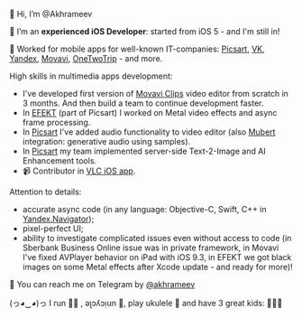 👋 Hi, I’m @Akhrameev

 I’m an **experienced iOS Developer**: started from iOS 5 - and I'm still in!

👔 Worked for mobile apps for well-known IT-companies: [Picsart](https://apps.apple.com/us/app/picsart-photo-editor-video/id587366035), [VK](https://apps.apple.com/ru/app/%D0%B2%D0%BA%D0%BE%D0%BD%D1%82%D0%B0%D0%BA%D1%82%D0%B5-%D0%BC%D1%83%D0%B7%D1%8B%D0%BA%D0%B0-%D0%B8-%D0%B2%D0%B8%D0%B4%D0%B5%D0%BE/id564177498), [Yandex](https://apps.apple.com/us/app/yandex-navi-navigation-maps/id474500851), [Movavi](https://apps.apple.com/us/app/movavi-clips-edit-video-editor/id1226251139), [OneTwoTrip](https://apps.apple.com/us/app/onetwotrip-hotels-and-flights/id811057180) - and more.

High skills in multimedia apps development:
* I've developed first version of [Movavi Clips](https://apps.apple.com/us/app/movavi-clips-edit-video-editor/id1226251139) video editor from scratch in 3 months. And then build a team to continue development faster.
* In [EFEKT](https://apps.apple.com/us/app/efekt-video-editor-maker/id1367644508) (part of Picsart) I worked on Metal video effects and async frame processing.
* In [Picsart](https://apps.apple.com/us/app/picsart-photo-editor-video/id587366035) I've added audio functionality to video editor (also [Mubert](https://apps.apple.com/us/app/mubert-ai-music-streaming/id1154429580) integration: generative audio using samples).
* In [Picsart](https://apps.apple.com/us/app/picsart-photo-editor-video/id587366035) my team implemented server-side Text-2-Image and AI Enhancement tools.
* 📹 Contributor in [VLC iOS app](https://apps.apple.com/us/app/vlc-media-player/id650377962).

Attention to details:
* accurate async code (in any language: Objective-C, Swift, C++ in [Yandex.Navigator](https://apps.apple.com/us/app/yandex-navi-navigation-maps/id474500851));
* pixel-perfect UI;
* ability to investigate complicated issues even without access to code (in Sberbank Business Online issue was in private framework, in Movavi I've fixed AVPlayer behavior on iPad with iOS 9.3, in EFEKT we got black images on some Metal effects after Xcode update - and ready for more)!

💬 You can reach me on Telegram by [@akhrameev](https://t.me/akhrameev)

(っ◕‿◕)っ I run 🏃‍♂️ , ǝʅɔʎɔᴉun 🤡, play ukulele 🎸 and have 3 great kids: 👦👧👶

<!---
Akhrameev/Akhrameev is a ✨ special ✨ repository because its `README.md` (this file) appears on your GitHub profile.
You can click the Preview link to take a look at your changes.
--->
